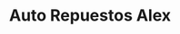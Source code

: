 ---
title: "Auto Repuestos Alex"
url: /zona-12-guatemala-city/auto-repuestos-alex/
shop: Autoteile
---